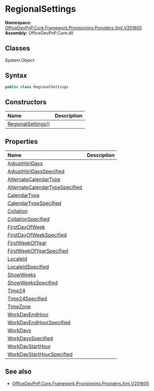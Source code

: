# RegionalSettings
  
**Namespace:** [OfficeDevPnP.Core.Framework.Provisioning.Providers.Xml.V201605](OfficeDevPnP.Core.Framework.Provisioning.Providers.Xml.V201605.md)  
**Assembly:** OfficeDevPnP.Core.dll  
## Classes
System.Object  
## Syntax
```C#
public class RegionalSettings
```
## Constructors
|**Name**|**Description**|
|:-----|:-----|
| [RegionalSettings()](RegionalSettingsconstructor1details.md) | 
## Properties
|**Name**|**Description**|
|:-----|:-----|
| [AdjustHijriDays](RegionalSettings.AdjustHijriDays.md) | 
| [AdjustHijriDaysSpecified](RegionalSettings.AdjustHijriDaysSpecified.md) | 
| [AlternateCalendarType](RegionalSettings.AlternateCalendarType.md) | 
| [AlternateCalendarTypeSpecified](RegionalSettings.AlternateCalendarTypeSpecified.md) | 
| [CalendarType](RegionalSettings.CalendarType.md) | 
| [CalendarTypeSpecified](RegionalSettings.CalendarTypeSpecified.md) | 
| [Collation](RegionalSettings.Collation.md) | 
| [CollationSpecified](RegionalSettings.CollationSpecified.md) | 
| [FirstDayOfWeek](RegionalSettings.FirstDayOfWeek.md) | 
| [FirstDayOfWeekSpecified](RegionalSettings.FirstDayOfWeekSpecified.md) | 
| [FirstWeekOfYear](RegionalSettings.FirstWeekOfYear.md) | 
| [FirstWeekOfYearSpecified](RegionalSettings.FirstWeekOfYearSpecified.md) | 
| [LocaleId](RegionalSettings.LocaleId.md) | 
| [LocaleIdSpecified](RegionalSettings.LocaleIdSpecified.md) | 
| [ShowWeeks](RegionalSettings.ShowWeeks.md) | 
| [ShowWeeksSpecified](RegionalSettings.ShowWeeksSpecified.md) | 
| [Time24](RegionalSettings.Time24.md) | 
| [Time24Specified](RegionalSettings.Time24Specified.md) | 
| [TimeZone](RegionalSettings.TimeZone.md) | 
| [WorkDayEndHour](RegionalSettings.WorkDayEndHour.md) | 
| [WorkDayEndHourSpecified](RegionalSettings.WorkDayEndHourSpecified.md) | 
| [WorkDays](RegionalSettings.WorkDays.md) | 
| [WorkDaysSpecified](RegionalSettings.WorkDaysSpecified.md) | 
| [WorkDayStartHour](RegionalSettings.WorkDayStartHour.md) | 
| [WorkDayStartHourSpecified](RegionalSettings.WorkDayStartHourSpecified.md) | 
## See also
- [OfficeDevPnP.Core.Framework.Provisioning.Providers.Xml.V201605](OfficeDevPnP.Core.Framework.Provisioning.Providers.Xml.V201605.md)
